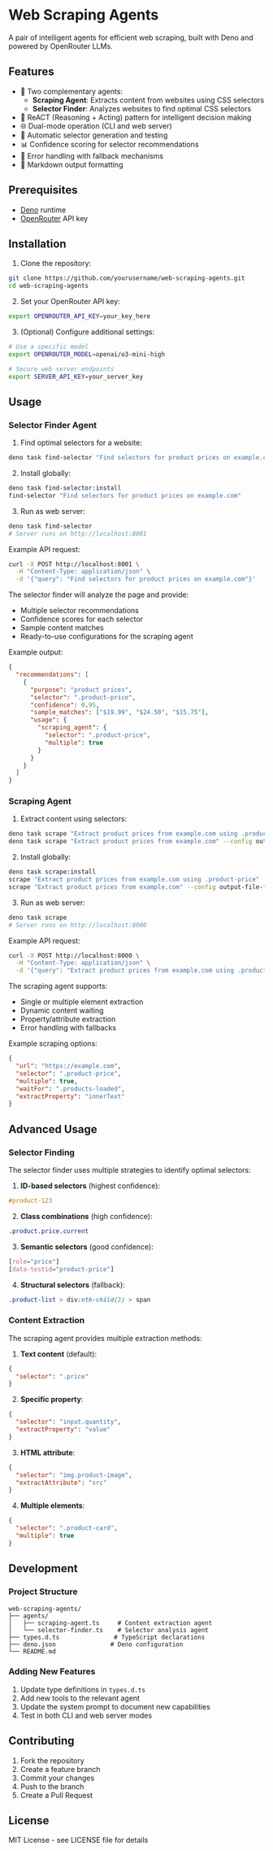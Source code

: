 # Web Scraping Agents

A pair of intelligent agents for efficient web scraping, built with Deno and powered by OpenRouter LLMs.

## Features

- 🤖 Two complementary agents:
  - **Scraping Agent**: Extracts content from websites using CSS selectors
  - **Selector Finder**: Analyzes websites to find optimal CSS selectors
- 🧠 ReACT (Reasoning + Acting) pattern for intelligent decision making
- 🌐 Dual-mode operation (CLI and web server)
- 🎯 Automatic selector generation and testing
- 📊 Confidence scoring for selector recommendations
- 🔄 Error handling with fallback mechanisms
- 📝 Markdown output formatting

## Prerequisites

- [Deno](https://deno.land/) runtime
- [OpenRouter](https://openrouter.ai/) API key

## Installation

1. Clone the repository:

```bash
git clone https://github.com/yourusername/web-scraping-agents.git
cd web-scraping-agents
```

2. Set your OpenRouter API key:

```bash
export OPENROUTER_API_KEY=your_key_here
```

3. (Optional) Configure additional settings:

```bash
# Use a specific model
export OPENROUTER_MODEL=openai/o3-mini-high

# Secure web server endpoints
export SERVER_API_KEY=your_server_key
```

## Usage

### Selector Finder Agent

1. Find optimal selectors for a website:

```bash
deno task find-selector "Find selectors for product prices on example.com"
```

2. Install globally:

```bash
deno task find-selector:install
find-selector "Find selectors for product prices on example.com"
```

3. Run as web server:

```bash
deno task find-selector
# Server runs on http://localhost:8001
```

Example API request:

```bash
curl -X POST http://localhost:8001 \
  -H "Content-Type: application/json" \
  -d '{"query": "Find selectors for product prices on example.com"}'
```

The selector finder will analyze the page and provide:

- Multiple selector recommendations
- Confidence scores for each selector
- Sample content matches
- Ready-to-use configurations for the scraping agent

Example output:

```json
{
  "recommendations": [
    {
      "purpose": "product prices",
      "selector": ".product-price",
      "confidence": 0.95,
      "sample_matches": ["$19.99", "$24.50", "$15.75"],
      "usage": {
        "scraping_agent": {
          "selector": ".product-price",
          "multiple": true
        }
      }
    }
  ]
}
```

### Scraping Agent

1. Extract content using selectors:

```bash
deno task scrape "Extract product prices from example.com using .product-price"
deno task scrape "Extract product prices from example.com" --config output-file-from-selector.json
```

2. Install globally:

```bash
deno task scrape:install
scrape "Extract product prices from example.com using .product-price"
scrape "Extract product prices from example.com" --config output-file-from-selector.json
```

3. Run as web server:

```bash
deno task scrape
# Server runs on http://localhost:8000
```

Example API request:

```bash
curl -X POST http://localhost:8000 \
  -H "Content-Type: application/json" \
  -d '{"query": "Extract product prices from example.com using .product-price"}'
```

The scraping agent supports:

- Single or multiple element extraction
- Dynamic content waiting
- Property/attribute extraction
- Error handling with fallbacks

Example scraping options:

```json
{
  "url": "https://example.com",
  "selector": ".product-price",
  "multiple": true,
  "waitFor": ".products-loaded",
  "extractProperty": "innerText"
}
```

## Advanced Usage

### Selector Finding

The selector finder uses multiple strategies to identify optimal selectors:

1. **ID-based selectors** (highest confidence):

```css
#product-123
```

2. **Class combinations** (high confidence):

```css
.product.price.current
```

3. **Semantic selectors** (good confidence):

```css
[role="price"]
[data-testid="product-price"]
```

4. **Structural selectors** (fallback):

```css
.product-list > div:nth-child(2) > span
```

### Content Extraction

The scraping agent provides multiple extraction methods:

1. **Text content** (default):

```json
{
  "selector": ".price"
}
```

2. **Specific property**:

```json
{
  "selector": "input.quantity",
  "extractProperty": "value"
}
```

3. **HTML attribute**:

```json
{
  "selector": "img.product-image",
  "extractAttribute": "src"
}
```

4. **Multiple elements**:

```json
{
  "selector": ".product-card",
  "multiple": true
}
```

## Development

### Project Structure

```
web-scraping-agents/
├── agents/
│   ├── scraping-agent.ts     # Content extraction agent
│   └── selector-finder.ts    # Selector analysis agent
├── types.d.ts               # TypeScript declarations
├── deno.json               # Deno configuration
└── README.md
```

### Adding New Features

1. Update type definitions in `types.d.ts`
2. Add new tools to the relevant agent
3. Update the system prompt to document new capabilities
4. Test in both CLI and web server modes

## Contributing

1. Fork the repository
2. Create a feature branch
3. Commit your changes
4. Push to the branch
5. Create a Pull Request

## License

MIT License - see LICENSE file for details
